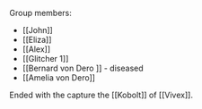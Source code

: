  Group members:
- [[John]]
- [[Eliza]]
- [[Alex]]
- [[Glitcher 1]]
- [[Bernard von Dero ]] - diseased
- [[Amelia von Dero]] 


Ended with the capture the [[Kobolt]] of [[Vivex]].
